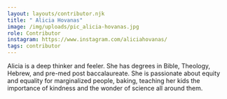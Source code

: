 ```yaml
---
layout: layouts/contributor.njk
title: " Alicia Hovanas"
image: /img/uploads/pic_alicia-hovanas.jpg
role: Contributor
instagram: https://www.instagram.com/aliciahovanas/
tags: contributor
---
```

Alicia is a deep thinker and feeler. She has degrees in Bible, Theology, Hebrew, and pre-med post baccalaureate. She is passionate about equity and equality for marginalized people, baking, teaching her kids the importance of kindness and the wonder of science all around them.